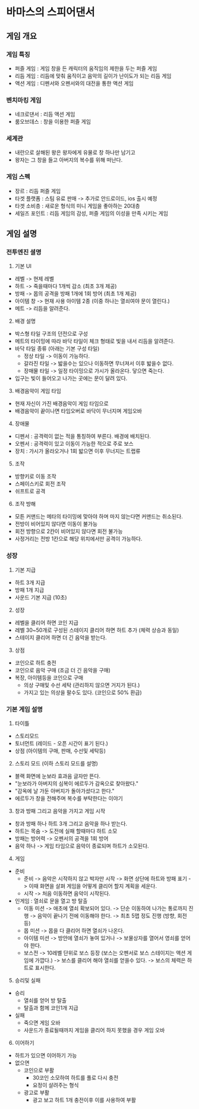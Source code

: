 # 바마스의 스피어댄서
## 게임 개요
### 게임 특징
  - 퍼즐 게임 : 게임 창을 든 캐릭터의 움직임의 제한을 두는 퍼즐 게임
  - 리듬 게임 : 리듬에 맞춰 움직이고 음악의 길이가 난이도가 되는 리듬 게임
  - 액션 게임 : 디펜서와 오펜서와의 대전을 통한 액션 게임

### 벤치마킹 게임
  - 네크로댄서 : 리듬 액션 게임
  - 룸오브데스 : 창을 이용한 퍼즐 게임

### 세계관
  - 내란으로 살해된 왕은 왕자에게 유물로 창 하나만 남기고
  - 왕자는 그 창을 들고 아버지의 복수를 위해 떠난다.

### 게임 스펙 
  - 장르 : 리듬 퍼즐 게임
  - 타겟 플랫폼 : 스팀 유료 판매 -> 추가로 안드로이드, ios 출시 예정
  - 타겟 소비층 : 새로운 형식의 미니 게임을 좋아하는 20대층
  - 세일즈 포인트 : 리듬 게임의 감성, 퍼즐 게임의 이성을 만족 시키는 게임 

## 게임 설명
### 전투엔진 셜명
1) 기본 UI
  - 레벨 -> 현제 레벨
  - 하트 -> 죽을때마다 1개씩 감소 (최초 3개 제공)
  - 방패 -> 몹의 공격을 방패 1개에 1회 방어 (최초 1개 제공)
  - 아이템 창 -> 현재 사용 아이템 2종 (이중 하나는 열쇠여야 문이 열린다.)
  - 메트 -> 리듬을 알려준다. 

2) 배경 설명
  - 박스형 타일 구조의 던전으로 구성
  - 메트의 타이밍에 따라 바닥 타일이 체크 형태로 빛을 내서 리듬을 알려준다.
  - 바닥 타일 종류 (아래는 기본 구성 타일)
    - 정상 타일 -> 이동이 가능하다.
    - 갈라진 타일 -> 밟을수는 있으나 이동하면 무너져서 이후 밟을수 없다.
    - 장매물 타일 -> 일정 타이밍으로 가시가 올라온다. 닿으면 죽는다.  
  - 입구는 빛이 들어오고 나가는 곳에는 문이 달려 있다.
  
3) 배경음악이 게임 타임
  - 현재 자신이 가진 배경음악이 게임 타임으로
  - 배경음악이 끝이나면 타임오버로 바닥이 무너지며 게임오바 

4) 장애물
  - 디펜서 : 공격력이 없는 적을 통칭하여 부른다. 배경에 배치된다.
  - 오펜서 : 공격력이 있고 이동이 가능한 적으로 주로 보스
  - 장치 : 가시가 올라오거나 1회 밟으면 이후 무너지는 트랩류  
       
5) 조작
  - 방향키로 이동 조작
  - 스페이스키로 회전 조작
  - 쉬프트로 공격
   
6) 조작 방해
  - 모튼 커맨드는 메타의 타이밍에 맞아야 하며 마지 않는다면 커맨드는 취소된다.
  - 전방이 비어있지 않다면 이동이 불가능
  - 회전 방향으로 2칸이 비어있지 않다면 회전 불가능
  - 사정거리는 전방 1칸으로 해당 위치에서만 공격이 가능하다. 

### 성장
1) 기본 지급
  - 하트 3개 지급
  - 방패 1개 지급
  - 사운드 기본 지급 (10초)   
2) 성장 
  - 레벨을 클리어 하면 코인 지급
  - 레벨 30~50개로 구성된 스테이지 클리어 하면 하트 추가 (체력 상승과 동일)
  - 스테이지 클리어 하면 더 긴 음악을 받는다. 
3) 상점  
  - 코인으로 하트 충전
  - 코인으로 음악 구매 (조금 더 긴 음악을 구매)
  - 복장, 아이템등을 코인으로 구매
    - 의상 구매및 수선 세탁 (관리하지 않으면 거지가 된다.)
    - 가지고 있는 의상을 팔수도 있다. (코인으로 50% 환급)
     
### 기본 게임 설명
1) 타이틀
  - 스토리모드 
  - 토너먼트 (레이드 - 오픈 시간이 표기 된다.)
  - 상점 (아이템의 구매, 판매, 수선및 세탁등) 

2) 스토리 모드 (이하 스토리 모드를 설명)
  - 블랙 화면에 눈보라 효과음 글자만 뜬다.
  - "눈보라가 아버지의 심복이 에르두가 감옥으로 찾아왔다."
  - "감옥에 날 가둔 아버지가 돌아가셨다고 한다."
  - 에르두가 창을 전해주며 복수를 부탁한다는 이야기 

3) 창과 방패 그리고 음악을 가지고 게임 시작
  - 창과 방패 하나 하트 3개 그리고 음악을 하나 받는다.
  - 하트는 목숨 -> 도전에 실패 할때마다 하트 소모
  - 방패는 방어력 -> 오펜서의 공격을 1회 방어
  - 음악 하나 -> 게임 타임으로 음악이 종료되며 하트가 소모된다. 

4) 게임 
  - 준비
    - 준비
      -> 음악은 시작하지 않고 박자만 시작
      -> 화면 상단에 하트와 방패 표기
      -> 이때 화면을 살펴 게임을 어떻게 클리어 할지 계획을 세운다.  
    - 시작
      -> 처음 이동하면 음악이 시작된다. 
  - 인게임 : 열쇠로 문을 열고 방 탈출
    - 이동 미션
      -> 애초에 열쇠 확보되어 있다. 
      -> 단순 이동하여 나가는 통로까지 진행
      -> 음악이 끝나기 전에 이동해야 한다.
      -> 최초 5맵 정도 진행 (방향, 회전등) 
    - 몹 미션
      -> 몹을 다 클리어 하면 열쇠가 나온다.
    - 아이템 미션
      -> 방안에 열쇠가 놓여 있거나 
      -> 보물상자를 열어서 영쇠를 얻어야 한다.   
    - 보스전
      -> 10레벨 단위로 보스 등장 (보스는 오펜서로 보스 스테이지는 액션 게임에 가깝다.)
      -> 보스를 클리어 해야 열쇠를 얻을수 있다.
      -> 보스의 체력은 하트로 표시한다.  

5) 승리및 실패
  - 승리
    - 열쇠를 얻어 방 탈출
    - 탈출과 함께 코인1개 지급 
  - 실패
    - 죽으면 게임 오바
    - 사운드가 종료될때까지 게임을 클리어 하지 못했을 경우 게임 오바  

6) 이어하기
  - 하트가 있으면 이어하기 가능
  - 없으면
    - 코인으로 부활
      - 30코인 소모하여 하트를 풀로 다시 충전
      - 요정이 살려주는 형식
    - 광고로 부활
      - 광고 보고 하트 1개 충전이후 이를 사용하여 부활 
